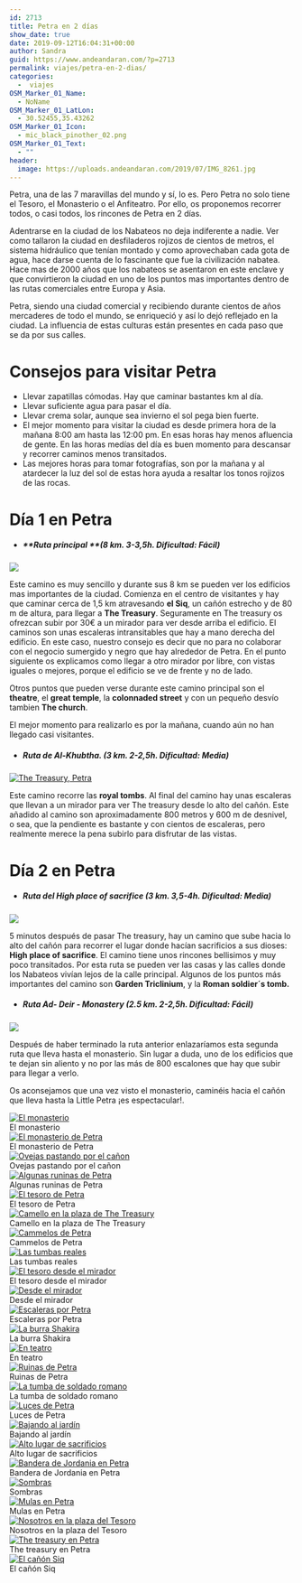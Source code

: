 ```yaml
---
id: 2713
title: Petra en 2 días
show_date: true
date: 2019-09-12T16:04:31+00:00
author: Sandra
guid: https://www.andeandaran.com/?p=2713
permalink: viajes/petra-en-2-dias/
categories:
  -  viajes
OSM_Marker_01_Name:
  - NoName
OSM_Marker_01_LatLon:
  - 30.52455,35.43262
OSM_Marker_01_Icon:
  - mic_black_pinother_02.png
OSM_Marker_01_Text:
  - ""
header:
  image: https://uploads.andeandaran.com/2019/07/IMG_8261.jpg
---
```

Petra, una de las 7 maravillas del mundo y sí, lo es. Pero Petra no solo tiene el Tesoro, el Monasterio o el Anfiteatro. Por ello, os proponemos recorrer todos, o casi todos, los rincones de Petra en 2 días.

Adentrarse en la ciudad de los Nabateos no deja indiferente a nadie. Ver como tallaron la ciudad en desfiladeros rojizos de cientos de metros,  el sistema hidráulico que tenían montado y como aprovechaban cada gota de agua, hace darse cuenta de lo fascinante que fue la civilización nabatea. Hace mas de 2000 años que los nabateos se asentaron en este enclave y que convirtieron la ciudad en uno de los puntos mas importantes dentro de las rutas comerciales entre Europa y Asia.

Petra, siendo una ciudad comercial y recibiendo durante cientos de años mercaderes de todo el mundo, se enriqueció y así lo dejó reflejado en la ciudad. La influencia de estas culturas están presentes en cada paso que se da por sus calles.

# Consejos para visitar Petra

  * Llevar zapatillas cómodas. Hay que caminar bastantes km al día.
  * Llevar suficiente agua para pasar el día.
  * Llevar crema solar, aunque sea invierno el sol pega bien fuerte.
  * El mejor momento para visitar la ciudad es desde primera hora de la mañana 8:00 am hasta las 12:00 pm. En esas horas hay menos afluencia de gente. En las horas medías del día es buen momento para descansar y recorrer caminos menos transitados.
  * Las mejores horas para tomar fotografías, son por la mañana y al atardecer la luz del sol de estas hora ayuda a resaltar los tonos rojizos de las rocas.

# Día 1 en Petra

  * ##### **Ruta principal **_(8 km. 3-3,5h. Dificultad: Fácil)_

<div>
  <a href="https://uploads.andeandaran.com/2019/07/IMG_8073.jpg"><img class="alignnone size-large wp-image-2665" src="https://uploads.andeandaran.com/2019/07/IMG_8073-1024x683.jpg" /></a>
</div>

Este camino es muy sencillo y durante sus 8 km se pueden ver los edificios mas importantes de la ciudad. Comienza en el centro de visitantes y hay que caminar cerca de 1,5 km atravesando **el Siq**, un cañón estrecho y de 80 m de altura, para llegar a **The Treasury**. Seguramente en The treasury os ofrezcan subir por 30€ a un mirador para ver desde arriba el edificio. El caminos son unas escaleras intransitables que hay a mano derecha del edificio. En este caso, nuestro consejo es decir que no para no colaborar con el negocio sumergido y negro que hay alrededor de Petra. En el punto siguiente os explicamos como llegar a otro mirador por libre, con vistas iguales o mejores, porque el edificio se ve de frente y no de lado.

Otros puntos que pueden verse durante este camino principal son el **theatre**, el **great temple**, la **colonnaded street** y con un pequeño desvío tambien **The church**.

El mejor momento para realizarlo es por la mañana, cuando aún no han llegado casi visitantes.

  * ##### **Ruta de Al-Khubtha. _(_**_3 km. 2-2,5h. Dificultad: Media)_

<div>
  <a title="The Treasury, Petra" href="https://www.flickr.com/photos/sitoo/33033809778/in/album-72157677700475548/" data-flickr-embed="true"><img src="https://live.staticflickr.com/7872/33033809778_ec6bc0e69d_b.jpg" alt="The Treasury, Petra" /></a>
</div>

Este camino recorre las **royal tombs**. Al final del camino hay unas escaleras que llevan a un mirador para ver The treasury desde lo alto del cañón. Este añadido al camino son aproximadamente 800 metros y 600 m de desnivel, o sea, que la pendiente es bastante y con cientos de escaleras, pero realmente merece la pena subirlo para disfrutar de las vistas.

# Día 2 en Petra

  * ##### **Ruta del High place of sacrifice _(_**_3 km. 3,5-4h. Dificultad: Media)_

[<img class="alignnone size-large wp-image-2664" src="https://uploads.andeandaran.com/2019/07/IMG_8059-1024x683.jpg" />](https://uploads.andeandaran.com/2019/07/IMG_8059.jpg)

5 minutos después de pasar The treasury, hay un camino que sube hacia lo alto del cañón para recorrer el lugar donde hacían sacrificios a sus dioses: **High place of sacrifice**. El camino tiene unos rincones bellisimos y muy poco transitados. Por esta ruta se pueden ver las casas y las calles donde los Nabateos vivían lejos de la calle principal. Algunos de los puntos más importantes del camino son **Garden Triclinium**, y la **Roman soldier´s tomb.**

  * ##### **Ruta Ad- Deir - Monastery _(_**_2.5 km. 2-2,5h. Dificultad: Fácil)_

[<img class="alignnone size-large wp-image-2678" src="https://uploads.andeandaran.com/2019/07/IMG_8402-1024x683.jpg" />](https://uploads.andeandaran.com/2019/07/IMG_8402.jpg)

Después de haber terminado la ruta anterior enlazaríamos esta segunda ruta que lleva hasta el monasterio. Sin lugar a duda, uno de los edificios que te dejan sin aliento y no por las más de 800 escalones que hay que subir para llegar a verlo.

Os aconsejamos que una vez visto el monasterio, caminéis hacia el cañón que lleva hasta la Little Petra ¡es espectacular!.

<div>
<div>
<div >
<div>
  <a href="https://www.andeandaran.com/viajes/petra-en-2-dias/attachment/img_8402/"> <img src="https://uploads.andeandaran.com/2019/07/IMG_8402.jpg" title="IMG_8402" alt="El monasterio"  /> </a> 
  
  <div>
    El monasterio
  </div>
</div>
</div>

<!-- close group -->

<div >
<div>
  <a href="https://www.andeandaran.com/img_8391/"> <img src="https://uploads.andeandaran.com/2019/07/IMG_8391.jpg" title="IMG_8391" alt="El monasterio de Petra" /> </a> 
  
  <div>
    El monasterio de Petra
  </div>
</div>

<div>
  <a href="https://www.andeandaran.com/img_8354/"> <img src="https://uploads.andeandaran.com/2019/07/IMG_8354.jpg" title="IMG_8354" alt="Ovejas pastando por el cañon" /> </a> 
  
  <div>
    Ovejas pastando por el cañon
  </div>
</div>
</div>

<!-- close group -->
</div>

<!-- close row -->

<div >
<div class="gallery-group images-3" >
<div>
  <a href="https://www.andeandaran.com/img_8308/"> <img src="https://uploads.andeandaran.com/2019/07/IMG_8308.jpg" title="IMG_8308" alt="Algunas runinas de Petra" /> </a> 
  
  <div>
    Algunas runinas de Petra
  </div>
</div>

<div>
  <a href="https://www.andeandaran.com/img_8287/"> <img src="https://uploads.andeandaran.com/2019/07/IMG_8287.jpg" title="IMG_8287" alt="El tesoro de Petra" /> </a> 
  
  <div>
    El tesoro de Petra
  </div>
</div>

<div>
  <a href="https://www.andeandaran.com/img_8261/"> <img src="https://uploads.andeandaran.com/2019/07/IMG_8261.jpg" title="IMG_8261" alt="Camello en la plaza de The Treasury" /> </a> 
  
  <div>
    Camello en la plaza de The Treasury
  </div>
</div>
</div>

<!-- close group -->

<div  >
<div>
  <a href="https://www.andeandaran.com/img_8200/"> <img src="https://uploads.andeandaran.com/2019/07/IMG_8200.jpg" title="IMG_8200" alt="Cammelos de Petra" /> </a> 
  
  <div>
    Cammelos de Petra
  </div>
</div>
</div>

<!-- close group -->

<div class="gallery-group images-3" >
<div>
  <a href="https://www.andeandaran.com/img_8154/"> <img src="https://uploads.andeandaran.com/2019/07/IMG_8154.jpg" title="IMG_8154" alt="Las tumbas reales" /> </a> 
  
  <div>
    Las tumbas reales
  </div>
</div>

<div>
  <a href="https://www.andeandaran.com/img_8139/"> <img src="https://uploads.andeandaran.com/2019/07/IMG_8139.jpg" title="IMG_8139" alt="El tesoro desde el mirador" /> </a> 
  
  <div>
    El tesoro desde el mirador
  </div>
</div>

<div>
  <a href="https://www.andeandaran.com/img_8129/"> <img src="https://uploads.andeandaran.com/2019/07/IMG_8129.jpg" title="IMG_8129" alt="Desde el mirador" /> </a> 
  
  <div>
    Desde el mirador
  </div>
</div>
</div>

<!-- close group -->
</div>

<!-- close row -->

<div >
<div  >
<div>
  <a href="https://www.andeandaran.com/img_8104/"> <img src="https://uploads.andeandaran.com/2019/07/IMG_8104.jpg" title="IMG_8104" alt="Escaleras por Petra" /> </a> 
  
  <div>
    Escaleras por Petra
  </div>
</div>
</div>

<!-- close group -->

<div class="gallery-group images-3" >
<div>
  <a href="https://www.andeandaran.com/img_8101/"> <img src="https://uploads.andeandaran.com/2019/07/IMG_8101.jpg" title="IMG_8101" alt="La burra Shakira"  /> </a> 
  
  <div>
    La burra Shakira
  </div>
</div>

<div>
  <a href="https://www.andeandaran.com/viajes/petra-en-2-dias/attachment/img_8073/"> <img src="https://uploads.andeandaran.com/2019/07/IMG_8073.jpg" title="IMG_8073" alt="En teatro"  /> </a> 
  
  <div>
    En teatro
  </div>
</div>

<div>
  <a href="https://www.andeandaran.com/viajes/petra-en-2-dias/attachment/img_8059/"> <img src="https://uploads.andeandaran.com/2019/07/IMG_8059.jpg" title="IMG_8059" alt="Ruinas de Petra" /> </a> 
  
  <div>
    Ruinas de Petra
  </div>
</div>
</div>

<!-- close group -->
</div>

<!-- close row -->

<div >
<div  >
<div>
  <a href="https://www.andeandaran.com/viajes/petra-en-2-dias/attachment/img_8046/"> <img src="https://uploads.andeandaran.com/2019/07/IMG_8046.jpg" title="IMG_8046" alt="La tumba de soldado romano" /> </a> 
  
  <div>
    La tumba de soldado romano
  </div>
</div>
</div>

<!-- close group -->

<div  >
<div>
  <a href="https://www.andeandaran.com/img_8020/"> <img src="https://uploads.andeandaran.com/2019/07/IMG_8020.jpg" title="IMG_8020" alt="Luces de Petra" /> </a> 
  
  <div>
    Luces de Petra
  </div>
</div>
</div>

<!-- close group -->

<div  >
<div>
  <a href="https://www.andeandaran.com/img_8008/"> <img src="https://uploads.andeandaran.com/2019/07/IMG_8008.jpg" title="IMG_8008" alt="Bajando al jardín" /> </a> 
  
  <div>
    Bajando al jardín
  </div>
</div>
</div>

<!-- close group -->
</div>

<!-- close row -->

<div>
<div >
<div>
  <a href="https://www.andeandaran.com/img_7995/"> <img src="https://uploads.andeandaran.com/2019/07/IMG_7995.jpg" title="IMG_7995" alt="Alto lugar de sacrificios"  /> </a> 
  
  <div>
    Alto lugar de sacrificios
  </div>
</div>
</div>

<!-- close group -->

<div >
<div>
  <a href="https://www.andeandaran.com/img_7993/"> <img src="https://uploads.andeandaran.com/2019/07/IMG_7993.jpg" title="IMG_7993" alt="Bandera de Jordania en Petra" /> </a> 
  
  <div>
    Bandera de Jordania en Petra
  </div>
</div>

<div>
  <a href="https://www.andeandaran.com/img_7989/"> <img src="https://uploads.andeandaran.com/2019/07/IMG_7989.jpg" title="IMG_7989" alt="Sombras" /> </a> 
  
  <div>
    Sombras
  </div>
</div>
</div>

<!-- close group -->
</div>

<!-- close row -->

<div >
<div  >
<div>
  <a href="https://www.andeandaran.com/img_7981/"> <img src="https://uploads.andeandaran.com/2019/07/IMG_7981.jpg" title="IMG_7981" alt="Mulas en Petra" /> </a> 
  
  <div>
    Mulas en Petra
  </div>
</div>
</div>

<!-- close group -->

<div  >
<div>
  <a href="https://www.andeandaran.com/img_7974/"> <img src="https://uploads.andeandaran.com/2019/07/IMG_7974.jpg" title="IMG_7974" alt="Nosotros en la plaza del Tesoro" /> </a> 
  
  <div>
    Nosotros en la plaza del Tesoro
  </div>
</div>
</div>

<!-- close group -->

<div  >
<div>
  <a href="https://www.andeandaran.com/img_7946/"> <img src="https://uploads.andeandaran.com/2019/07/IMG_7946.jpg" title="IMG_7946" alt="The treasury en Petra" /> </a> 
  
  <div>
    The treasury en Petra
  </div>
</div>
</div>

<!-- close group -->

<div  >
<div>
  <a href="https://www.andeandaran.com/img_7941/"> <img src="https://uploads.andeandaran.com/2019/07/IMG_7941.jpg" title="IMG_7941" alt="El cañón Siq" /> </a> 
  
  <div>
    El cañón Siq
  </div>
</div>
</div>

<!-- close group -->
</div>

<!-- close row -->
</div>
